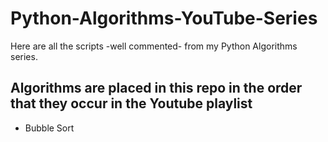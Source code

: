 # Python-Algorithms-YouTube-Series
Here are all the scripts -well commented- from my Python Algorithms series.

## Algorithms are placed in this repo in the order that they occur in the Youtube playlist

<ul>
  <li>Bubble Sort</li>
</ul>
